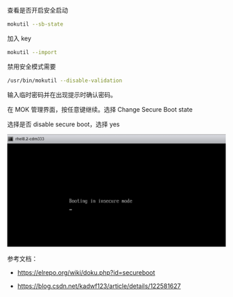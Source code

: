 查看是否开启安全启动

```bash
mokutil --sb-state
```

加入 key

```bash
mokutil --import
```

禁用安全模式需要

```bash
/usr/bin/mokutil --disable-validation
```

输入临时密码并在出现提示时确认密码。

在 MOK 管理界面，按任意键继续。选择 Change Secure Boot state

选择是否 disable secure boot，选择 yes

![image-20250415132847450](./.assets/安全启动/image-20250415132847450.png)

参考文档：

- <https://elrepo.org/wiki/doku.php?id=secureboot>

- <https://blog.csdn.net/kadwf123/article/details/122581627>
